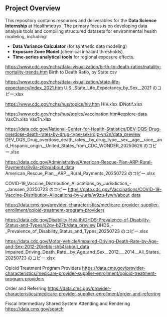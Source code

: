 ##  Project Overview
This repository contains resources and deliverables for the **Data Science Internship** at Healthmetryx. The primary focus is on developing data analysis tools and compiling structured datasets for environmental health modeling, including:  
- **Data Variance Calculator** (for synthetic data modeling)  
- **Exposure Zone Model** (chemical inhalant thresholds)  
- **Time-series analytical tools** for regional exposure effects.  






https://www.cdc.gov/nchs/data-visualization/birth-to-death-ratios/natality-mortality-trends.htm
Birth to Death Ratio, by State.csv


https://www.cdc.gov/nchs/data-visualization/state-life-expectancy/index_2021.htm
U.S._State_Life_Expectancy_by_Sex__2021 のコピー.xlsx


https://www.cdc.gov/nchs/hus/topics/hiv.htm
HIV.xlsx
IDNotif.xlsx



https://www.cdc.gov/nchs/hus/topics/vaccination.htm#explore-data
VaxCh.xlsx
VaxTn.xlsx


https://data.cdc.gov/National-Center-for-Health-Statistics/DEV-DQS-Drug-overdose-death-rates-by-drug-type-sex/rdjz-vn2n/data_preview
DEV_DQS_Drug_overdose_death_rates__by_drug_type__sex__age__race__and_Hispanic_origin__United_States_from_CDC_WONDER_20250626 のコピー.xlsx



https://data.cdc.gov/Administrative/American-Rescue-Plan-ARP-Rural-Payments/8v6a-z6zq/about_data
American_Rescue_Plan__ARP__Rural_Payments_20250723 のコピー.xlsx



COVID-19_Vaccine_Distribution_Allocations_by_Jurisdiction_-_Janssen_20250723 のコピー
https://data.cdc.gov/Vaccinations/COVID-19-Vaccine-Distribution-Allocations-by-Juris/w9zu-fywh/about_data


https://data.cms.gov/provider-characteristics/medicare-provider-supplier-enrollment/opioid-treatment-program-providers

https://data.cdc.gov/Disability-Health/DHDS-Prevalence-of-Disability-Status-and-Types/s2qv-b27b/data_preview
DHDS_-_Prevalence_of_Disability_Status_and_Types_20250723 のコピー.xlsx


https://data.cdc.gov/Motor-Vehicle/Impaired-Driving-Death-Rate-by-Age-and-Sex-2012-20/ebbj-sh54/about_data
Impaired_Driving_Death_Rate__by_Age_and_Sex__2012___2014__All_States_20250723 のコピー.xlsx


Opioid Treatment Program Providers
https://data.cms.gov/provider-characteristics/medicare-provider-supplier-enrollment/opioid-treatment-program-providers

Order and Referring
https://data.cms.gov/provider-characteristics/medicare-provider-supplier-enrollment/order-and-referring

Fiscal Intermediary Shared System Attending and Rendering
https://data.cms.gov/search



